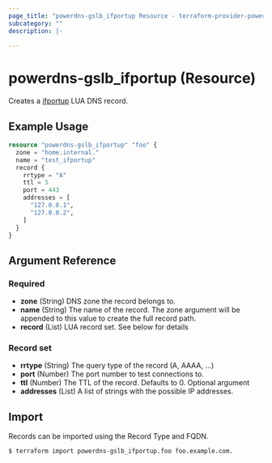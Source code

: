```yaml
---
page_title: "powerdns-gslb_ifportup Resource - terraform-provider-powerdns-gslb"
subcategory: ""
description: |-
  
---
```


# powerdns-gslb_ifportup (Resource)

Creates a [ifportup](https://doc.powerdns.com/authoritative/lua-records/functions.html#ifportup) LUA DNS record. 

## Example Usage

```terraform
resource "powerdns-gslb_ifportup" "foo" {
  zone = "home.internal."
  name = "test_ifportup"
  record {
    rrtype = "A"
    ttl = 5
    port = 443
    addresses = [ 
      "127.0.0.1",
      "127.0.0.2",
    ]
  }
}
```

## Argument Reference

### Required

- **zone** (String) DNS zone the record belongs to.
- **name** (String)  The name of the record. The zone argument will be appended to this value to create the full record path.
- **record** (List) LUA record set. See below for details

### Record set

- **rrtype** (String) The query type of the record (A, AAAA, ...)
- **port** (Number) The port number to test connections to.
- **ttl** (Number) The TTL of the record. Defaults to 0. Optional argument
- **addresses** (List) A list of strings with the possible IP addresses.

## Import

Records can be imported using the Record Type and FQDN.

```
$ terraform import powerdns-gslb_ifportup.foo foo.example.com.
```